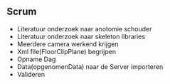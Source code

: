 ## Scrum

  - Literatuur onderzoek naar anotomie schouder
  - Literatuur onderzoek naar skeleton libraries
  - Meerdere camera werkend krijgen
  - Xml file(FloorClipPlane) begrijpen
  - Opname Dag
  - Data(opgenomenData) naar de Server importeren
  - Valideren
 

